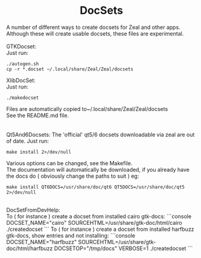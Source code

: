 <h1 align="center">DocSets</h1>

A number of different ways to create docsets for Zeal and other apps.<br>
Although these will create usable docsets, these files are experimental.<br>
<br>
GTKDocset:<br>
Just run:
```console
./autogen.sh
cp -r *.docset ~/.local/share/Zeal/Zeal/docsets
```
XlibDocSet:<br>
Just run:<br>
```console
./makedocset
```
Files are automatically copied to~/.local/share/Zeal/Zeal/docsets<br>
See the README.md file.<br>
<br>
<br>
Qt5And6Docsets:
The 'official' qt5/6 docsets downloadable via zeal are out of date.
Just run:
```console
make install 2>/dev/null
```
Various options can be changed, see the Makefile.<br>
The documentation will automatically be downloaded, if you already have the docs do ( obviously change the paths to suit ) eg:<br>
```console
make install QT6DOCS=/usr/share/doc/qt6 QT5DOCS=/usr/share/doc/qt5 2>/dev/null
```
<br>
DocSetFromDevHelp:<br>
To ( for instance ) create a docset from installed cairo gtk-docs:
```console
DOCSET_NAME="cairo" SOURCEHTML=/usr/share/gtk-doc/html/cairo ./createdocset
```
To ( for instance ) create a docset from installed harfbuzz gtk-docs, show entries and not installing:
```console
DOCSET_NAME="harfbuzz" SOURCEHTML=/usr/share/gtk-doc/html/harfbuzz DOCSETOP="/tmp/docs" VERBOSE=1 ./createdocset
```